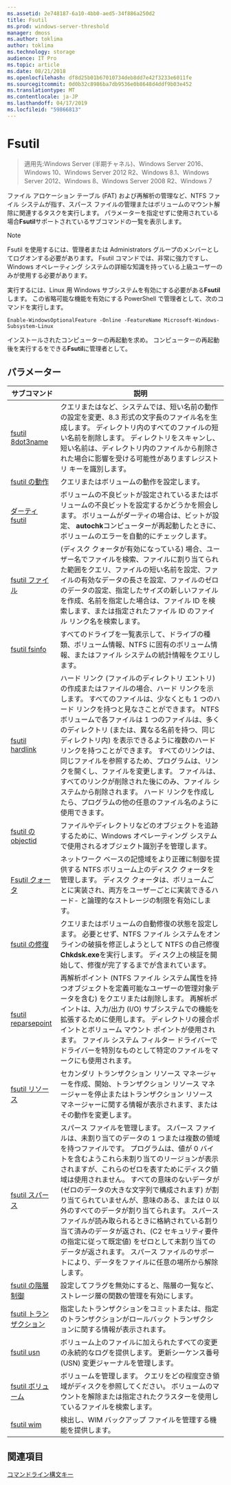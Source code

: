 ```yaml
---
ms.assetid: 2e748187-6a10-4bb0-aed5-34f886a250d2
title: Fsutil
ms.prod: windows-server-threshold
manager: dmoss
ms.author: toklima
author: toklima
ms.technology: storage
audience: IT Pro
ms.topic: article
ms.date: 08/21/2018
ms.openlocfilehash: df8d25b01b67010734deb8dd7e42f3233e6011fe
ms.sourcegitcommit: 0d0b32c8986ba7db9536e0b8648d4ddf9b03e452
ms.translationtype: MT
ms.contentlocale: ja-JP
ms.lasthandoff: 04/17/2019
ms.locfileid: "59866813"
---
```

# <a name="fsutil"></a>Fsutil

>適用先:Windows Server (半期チャネル)、Windows Server 2016、Windows 10、Windows Server 2012 R2、Windows 8.1、Windows Server 2012、Windows 8、Windows Server 2008 R2、Windows 7

ファイル アロケーション テーブル (FAT) および再解析の管理など、NTFS ファイル システムが指す、スパース ファイルの管理またはボリュームのマウント解除に関連するタスクを実行します。 パラメーターを指定せずに使用されている場合**Fsutil**サポートされているサブコマンドの一覧を表示します。 

> [!Note] 
> Fsutil を使用するには、管理者または Administrators グループのメンバーとしてログオンする必要があります。 Fsutil コマンドでは、非常に強力ですし、Windows オペレーティング システムの詳細な知識を持っている上級ユーザーのみが使用する必要があります。
>
>実行するには、Linux 用 Windows サブシステムを有効にする必要がある**Fsutil**します。 この省略可能な機能を有効にする PowerShell で管理者として、次のコマンドを実行します。
>
>```
> Enable-WindowsOptionalFeature -Online -FeatureName Microsoft-Windows-Subsystem-Linux
>```
> インストールされたコンピューターの再起動を求め。 コンピューターの再起動後を実行するをできる**Fsutil**に管理者として。

## <a name="parameters"></a>パラメーター

|サブコマンド |説明|
|---|---|
|[fsutil 8dot3name](fsutil-8dot3name.md) | クエリまたはなど、システムでは、短い名前の動作の設定を変更、8.3 形式の文字長のファイル名を生成します。 ディレクトリ内のすべてのファイルの短い名前を削除します。 ディレクトリをスキャンし、短い名前は、ディレクトリ内のファイルから削除された場合に影響を受ける可能性がありますレジストリ キーを識別します。|
|[fsutil の動作](fsutil-behavior.md) |クエリまたはボリュームの動作を設定します。|
|[ダーティ fsutil](fsutil-dirty.md)| ボリュームの不良ビットが設定されているまたはボリュームの不良ビットを設定するかどうかを照会します。 ボリュームがダーティの場合は、ビットが設定、 **autochk**コンピューターが再起動したときに、ボリュームのエラーを自動的にチェックします。|
|[fsutil ファイル](fsutil-file.md)|(ディスク クォータが有効になっている) 場合、ユーザー名でファイルを検索、ファイルに割り当てられた範囲をクエリ、ファイルの短い名前を設定、ファイルの有効なデータの長さを設定、ファイルのゼロのデータの設定、指定したサイズの新しいファイルを作成、名前を指定した場合は、ファイル ID を検索します、または指定されたファイル ID のファイル リンク名を検索します。|
|[fsutil fsinfo](fsutil-fsinfo.md)|すべてのドライブを一覧表示して、ドライブの種類、ボリューム情報、NTFS に固有のボリューム情報、またはファイル システムの統計情報をクエリします。|
|[fsutil hardlink](fsutil-hardlink.md)|ハード リンク (ファイルのディレクトリ エントリ) の作成またはファイルの場合、ハード リンクを示します。 すべてのファイルは、少なくとも 1 つのハード リンクを持つと見なさことができます。 NTFS ボリュームで各ファイルは 1 つのファイルは、多くのディレクトリ (または、異なる名前を持つ、同じディレクトリ内) を表示できるように複数のハード リンクを持つことができます。 すべてのリンクは、同じファイルを参照するため、プログラムは、リンクを開くし、ファイルを変更します。 ファイルは、すべてのリンクが削除された後にのみ、ファイル システムから削除されます。 ハード リンクを作成したら、プログラムの他の任意のファイル名のように使用できます。|
|[fsutil の objectid](fsutil-objectid.md)|ファイルやディレクトリなどのオブジェクトを追跡するために、Windows オペレーティング システムで使用されるオブジェクト識別子を管理します。|
|[Fsutil クォータ](fsutil-quota.md)|ネットワーク ベースの記憶域をより正確に制御を提供する NTFS ボリューム上のディスク クォータを管理します。 ディスク クォータは、ボリュームごとに実装され、両方をユーザーごとに実装できるハード- と論理的なストレージの制限を有効にします。|
|[fsutil の修復](fsutil-repair.md)|クエリまたはボリュームの自動修復の状態を設定します。 必要とせず、NTFS ファイル システムをオンラインの破損を修正しようとして NTFS の自己修復**Chkdsk.exe**を実行します。 ディスク上の検証を開始して、修復が完了するまでが含まれています。|
|[fsutil reparsepoint](fsutil-reparsepoint.md)|再解析ポイント (NTFS ファイル システム属性を持つオブジェクトを定義可能なユーザーの管理対象データを含む) をクエリまたは削除します。 再解析ポイントは、入力/出力 (I/O) サブシステムでの機能を拡張するために使用します。 ディレクトリの接合ポイントとボリューム マウント ポイントが使用されます。 ファイル システム フィルター ドライバーでドライバーを特別なものとして特定のファイルをマークにも使用されます。|
|[fsutil リソース](fsutil-resource.md)|セカンダリ トランザクション リソース マネージャーを作成、開始、トランザクション リソース マネージャーを停止またはトランザクション リソース マネージャーに関する情報が表示されます、またはその動作を変更します。|
|[fsutil スパース](fsutil-sparse.md)|スパース ファイルを管理します。 スパース ファイルは、未割り当てのデータの 1 つまたは複数の領域を持つファイルです。 プログラムは、値が 0 バイトを含むようこれら未割り当てのリージョンが表示されますが、これらのゼロを表すためにディスク領域は使用されません。 すべての意味のないデータが (ゼロのデータの大きな文字列で構成されます) が割り当てられていませんが、意味のある、または 0 以外のすべてのデータが割り当てられます。 スパース ファイルが読み取られるときに格納されている割り当て済みのデータが返され、(C2 セキュリティ要件の指定に従って既定値) をゼロとして未割り当てのデータが返されます。 スパース ファイルのサポートにより、データをファイルに任意の場所から解除します。|
|[fsutil の階層制御](fsutil-tiering.md)|設定してフラグを無効にすると、階層の一覧など、ストレージ層の関数の管理を有効にします。|
|[fsutil トランザクション](fsutil-transaction.md)|指定したトランザクションをコミットまたは、指定のトランザクションがロールバック トランザクションに関する情報が表示されます。|
|[fsutil usn](fsutil-usn.md)|ボリューム上のファイルに加えられたすべての変更の永続的なログを提供します。 更新シーケンス番号 (USN) 変更ジャーナルを管理します。|
|[fsutil ボリューム](fsutil-volume.md)|ボリュームを管理します。 クエリをどの程度空き領域がディスクを参照してください。 ボリュームのマウントを解除または指定されたクラスターを使用しているファイルを検索します。|
|[fsutil wim](fsutil-wim.md)|検出し、WIM バックアップ ファイルを管理する機能を提供します。|

## <a name="see-also"></a>関連項目
[コマンドライン構文キー](Command-Line-Syntax-Key.md)